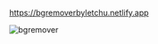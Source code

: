 https://bgremoverbyletchu.netlify.app


![bgremover](https://github.com/user-attachments/assets/6ccd930f-f4e6-4549-8583-d2194c0f89b2)
